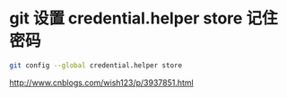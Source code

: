 # git 设置 credential.helper store 记住密码

```bash
git config --global credential.helper store
```

http://www.cnblogs.com/wish123/p/3937851.html
